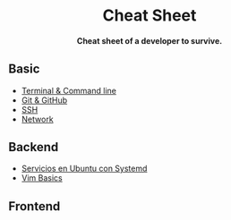 <h1 align="center">
  Cheat Sheet
</h1>

<h4 align="center">Cheat sheet of a developer to survive.</h4>

## Basic
- [Terminal & Command line](terminal/README.md)
- [Git & GitHub](github/README.md)
- [SSH](ssh/README.md)
- [Network](network/README.md)


## Backend
- [Servicios en Ubuntu con Systemd](systemctl/README.md)
- [Vim Basics](vim-basics/README.md)


## Frontend

